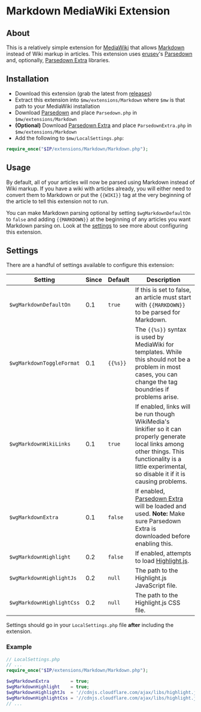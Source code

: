 # Markdown MediaWiki Extension

## About

This is a relatively simple extension for [MediaWiki] that allows [Markdown] instead of
Wiki markup in articles. This extension uses [erusev]'s [Parsedown] and, optionally,
[Parsedown Extra] libraries.

## Installation

- Download this extension (grab the latest from [releases](https://github.com/bharley/mw-markdown/releases))
- Extract this extension into `$mw/extensions/Markdown` where `$mw` is that path to your MediaWiki installation
- Download [Parsedown] and place `Parsedown.php` in `$mw/extensions/Markdown`
- **(Optional)** Download [Parsedown Extra] and place `ParsedownExtra.php` in `$mw/extensions/Markdown`
- Add the following to `$mw/LocalSettings.php`:

```php
require_once("$IP/extensions/Markdown/Markdown.php");
```

## Usage

By default, all of your articles will now be parsed using Markdown instead of Wiki markup. If you have a wiki with articles already, you will either need to convert them to Markdown or put the `{{WIKI}}` tag at the very beginning of the article to tell this extension not to run.

You can make Markdown parsing optional by setting `$wgMarkdownDefaultOn` to `false` and adding `{{MARKDOWN}}` at the beginning of any articles you want Markdown parsing on. Look at the [settings](#settings) to see more about configuring this extension.

## Settings

There are a handful of settings available to configure this extension:

Setting                   | Since | Default  | Description
------------------------- | ----- | -------- | -----------
`$wgMarkdownDefaultOn`    | 0.1   | `true`   | If this is set to false, an article must start with `{{MARKDOWN}}` to be parsed for Markdown.
`$wgMarkdownToggleFormat` | 0.1   | `{{%s}}` | The `{{%s}}` syntax is used by MediaWiki for templates. While this should not be a problem in most cases, you can change the tag boundries if problems arise.
`$wgMarkdownWikiLinks`    | 0.1   | `true`   | If enabled, links will be run though WikiMedia's linkifier so it can properly generate local links among other things. This functionality is a little experimental, so disable it if it is causing problems.
`$wgMarkdownExtra`        | 0.1   | `false`  | If enabled, [Parsedown Extra] will be loaded and used. **Note:** Make sure Parsedown Extra is downloaded before enabling this.
`$wgMarkdownHighlight`    | 0.2   | `false`  | If enabled, attempts to load [Highlight.js].
`$wgMarkdownHighlightJs`  | 0.2   | `null`   | The path to the Highlight.js JavaScript file.
`$wgMarkdownHighlightCss` | 0.2   | `null`   | The path to the Highlight.js CSS file.

Settings should go in your `LocalSettings.php` file **after** including the extension.

### Example

```php
// LocalSettings.php
// ...
require_once("$IP/extensions/Markdown/Markdown.php");

$wgMarkdownExtra        = true;
$wgMarkdownHighlight    = true;
$wgMarkdownHighlightJs  = '//cdnjs.cloudflare.com/ajax/libs/highlight.js/8.0/highlight.min.js';
$wgMarkdownHighlightCss = '//cdnjs.cloudflare.com/ajax/libs/highlight.js/8.0/styles/default.min.css';
// ...
```



[MediaWiki]: https://www.mediawiki.org
[Markdown]: http://daringfireball.net/projects/markdown/
[erusev]: https://github.com/erusev
[Parsedown]: https://github.com/erusev/parsedown
[Parsedown Extra]: https://github.com/erusev/parsedown-extra
[Highlight.js]: https://highlightjs.org/
